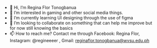 - 👋 Hi, I’m Regina Flor Tonogbanua
- 👀 I’m interested in gaming and other social media things.
- 🌱 I’m currently learning UI designing through the use of figma
- 💞️ I’m looking to collaborate on something that can help me improve but for now still knowing the basics
- 📫 How to reach me? Contact me through Facebook: Regina Flor, Instagram: @regineeeer , Gmail: reginaflor.tonogbanua@wvsu.edu.ph

<!---
tonogbanuareginaflor/tonogbanuareginaflor is a ✨ special ✨ repository because its `README.md` (this file) appears on your GitHub profile.
You can click the Preview link to take a look at your changes.
--->
